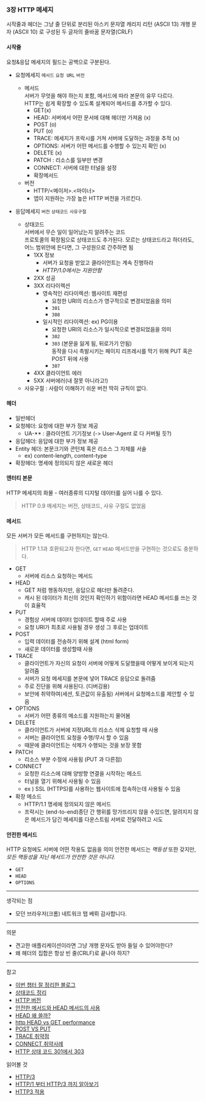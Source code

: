 ### 3장 HTTP 메세지

시작줄과 헤더는 그냥 줄 단위로 분리된 아스키 문자열 
캐리지 리턴 (ASCII 13) 개행 문자 (ASCII 10) 로 구성된 두 글자의 줄바꿈 문자열(CRLF)

#### 시작줄 
요청&응답 메세지의 필드는 공백으로 구분된다.
- 요청메세지 ```메서드``` ```요청 URL``` ```버전```
  - 메서드  
  서버가 무엇을 해야 하는지 포함, 메서드에 따라 본문의 유무 다르다.  
  HTTP는 쉽게 확장할 수 있도록 설계되어 메서드를 추가할 수 있다.
    - GET(x)
    - HEAD: 서버에서 어떤 문서에 대해 헤더만 가져옴 (x)
    - POST (o)
    - PUT (o)
    - TRACE: 메세지가 프락시를 거쳐 서버에 도달하는 과정을 추적 (x)
    - OPTIONS: 서버가 어떤 메서드를 수행할 수 있는지 확인 (x)
    - DELETE (x)
    - PATCH : 리소스를 일부만 변경
    - CONNECT: 서버에 대한 터널을 설정
    - 확장메서드
  - 버전
    - HTTP/<메이저>.<마이너>
    - 앱이 지원하는 가장 높은 HTTP 버전을 가르킨다.

- 응답메세지 ```버전``` ```상태코드``` ```사유구절```
  - 상태코드  
  서버에서 무슨 일이 일어났는지 알려주는 코드  
  프로토콜의 확장됨으로 상태코드도 추가된다. 모르는 상태코드라고 하더라도,어느 범위안에 든다면, 그 구성원으로 간주하면 됨
    - 1XX 정보
      - 서버가 요청을 받았고 클라이언트는 계속 진행하라
      - _HTTP/1.0에서는 지원안함_
    - 2XX 성공
    - 3XX 리다이렉션
      - 영속적인 리다이렉션: 웹사이트 재편성
        - 요청한 URI의 리소스가 영구적으로 변경되었음을 의미
        - ```301```
        - ```308```
      - 일시적인 리다이렉션: ex) PG이용
        - 요청한 URI의 리소스가 일시적으로 변경되었음을 의미
        - ```302``` 
        - ```303``` (본문을 잃게 됨, 뒤로가기 안됨)  
        동작을 다시 촉발시키는 페이지 리프레시를 막기 위해 PUT 혹은  POST 뒤에 사용
        - ```307```
    - 4XX 클라이언트 에러
    - 5XX 서버에러(내 잘못 아니라고!)
  - 사유구절 : 사람이 이해하기 쉬운 버전 딱히 규칙이 없다.

#### 헤더 

- 일반헤더 
- 요청헤더: 요청에 대한 부가 정보 제공
  - UA-** : 클라이언트 기기정보 (-> User-Agent 로 다 커버될 듯?)
- 응답헤더: 응답에 대한 부가 정보 제공
- Entity 헤더: 본문크기와 콘턴체 혹은 리소스 그 자체를 서술
  - ex) content-length, content-type
- 확장헤더: 명세에 정의되지 않은 새로운 헤더

 
#### 엔터티 본문
HTTP 메세지의 화물 - 여러종류의 디지털 데이터를 실어 나를 수 있다.

> HTTP 0.9 메세지는 버전, 상태코드, 사유 구절도 없었음  

#### 메서드
모든 서버가 모든 메서드를 구현하지는 않는다. 
>HTTP 1.1과 호환되고자 한다면, ```GET``` ```HEAD``` 메서드만을 구현하는 것으로도 충분하다. 

- GET
  - 서버에 리소스 요청하는 메서드
- HEAD 
  - GET 처럼 행동하지만, 응답으로 헤더만 돌려준다.
  - 캐시 된 데이터가 최신의 것인지 확인하기 위함이라면 HEAD 메서드를 쓰는 것이 효율적
- PUT
  - 경험상 서버에 데이터 업데이트 할때 주로 사용
  - 요청 URI가 최초로 사용될 경우 생성 그 후로는 업데이트
- POST
  - 입력 데이터를 전송하기 위해 설계 (html form)
  - 새로운 데이터를 생성할때 사용
- TRACE
  - 클라이언트가 자신의 요청이 서버에 어떻게 도달했을때 어떻게 보이게 되는지 알려줌
  - 서버가 요청 메세지를 본문에 넣어 TRACE 응답으로 돌려줌
  - 주로 진단을 위해 사용된다. (디버깅용)
  - 보안에 취약하여(세션, 토큰값이 유출됨) 서버에서 요청메소드를 제안할 수 있음
- OPTIONS
  - 서버가 어떤 종류의 메소드를 지원하는지 물어봄
- DELETE
  - 클라이언트가 서버에 지정URL의 리소스 삭제 요청할 때 사용
  - 서버는 클라이언트 요청을 수행/무시 할 수 있음
  - 때문에 클라이언트는 삭제가 수행되는 것을 보장 못함
- PATCH
  - 리소스 부분 수정에 사용됨 (PUT 과 다른점)
- CONNECT
  - 요청한 리소스에 대해 양방향 연결을 시작하는 메소드
  - 터널을 열기 위해서 사용될 수 있음
  - ex ) SSL (HTTPS)를 사용하는 웹사이트에 접속하는데 사용될 수 있음
- 확장 메소드
  - HTTP/1.1 명세에 정의되지 않은 메서드
  - 프락시는 (end-to-end)종단 간 행위를 망가뜨리지 않을 수있드면, 알려지지 않은 메서드가 담긴 메세지를 다운스트림 서버로 전달하려고 시도


#### 안전한 메서드
HTTP 요청에도 서버에 어떤 작용도 없음을 의미 
안전한 메서드는 _멱등성_ 또한 갖지만, _모든 멱등성을 지닌 메서드가 안전한 것은 아니다._
- ```GET``` 
- ```HEAD``` 
- ```OPTIONS```



 
--- 
생각되는 점  
- 모던 브라우저(크롬) 네트워크 탭 베뤼 감사합니다.
---
의문  
- 견고한 애플리케이션이라면 그냥 개행 문자도 받아 들일 수 있어야한다?
- 왜 헤더의 집합은 항상 빈 줄(CRLF)로 끝나야 하지?

---
참고  
- [이번 챕터 잘 정리한 블로그](https://feel5ny.github.io/2019/08/16/HTTP_003_02/)
- [상태코드 정리](https://www.whatap.io/ko/blog/40/)
- [HTTP 버전](https://krksap.tistory.com/1152)
- [안전한 메서드와 HEAD 메서드의 사용](https://kscodebase.tistory.com/330)
- [HEAD 왜 쓸까?](https://straw961030.tistory.com/246)
- [http HEAD vs GET performance](https://stackoverflow.com/questions/16539269/http-head-vs-get-performance)
- [POST VS PUT](https://velog.io/@53_eddy_jo/RESTful%ED%95%9C-%EC%84%B8%EA%B3%84%EC%97%90%EC%84%9C%EC%9D%98-POST%EC%99%80-PUT%EC%9D%98-%EC%B0%A8%EC%9D%B4-%EA%B1%B0%EA%B8%B0%EC%97%90-FETCH%EA%B9%8C%EC%A7%80)
- [TRACE 취약점](https://mokpo.tistory.com/202)
- [CONNECT 취약사례](https://pitsec.tistory.com/19)
- [HTTP 상태 코드 301에서 303](https://cherrypick.co.kr/avoid-location-header-cache-in-brower-using-303-http-code/)

읽어볼 것
- [HTTP/3](https://evan-moon.github.io/2019/10/08/what-is-http3/)
- [HTTP/1 부터 HTTP/3 까지 알아보기](https://velog.io/@ziyoonee/HTTP1-%EB%B6%80%ED%84%B0-HTTP3-%EA%B9%8C%EC%A7%80-%EC%95%8C%EC%95%84%EB%B3%B4%EA%B8%B0)
- [HTTP3 적용](https://doda.dev/posts/http3-and-nginx) 